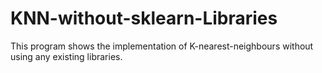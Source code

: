 # KNN-without-sklearn-Libraries
This program shows the implementation of K-nearest-neighbours without using any existing libraries.
